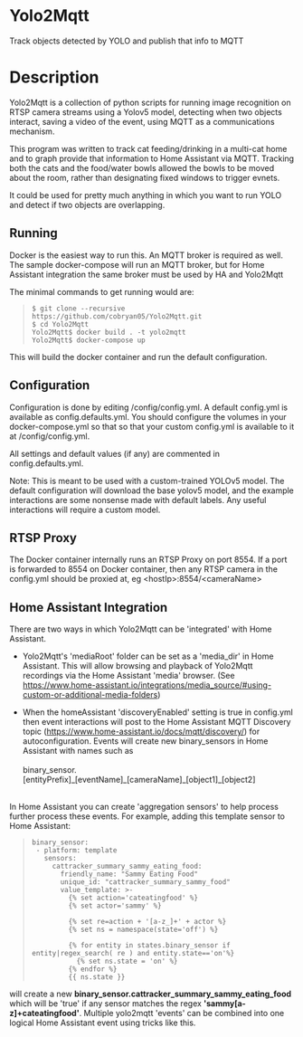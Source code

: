 # Yolo2Mqtt
Track objects detected by YOLO and publish that info to MQTT

# Description

Yolo2Mqtt is a collection of python scripts for running image recognition on RTSP camera streams using a Yolov5 model,
detecting when two objects interact, saving a video of the event, using MQTT as a communications mechanism.

This program was written to track cat feeding/drinking in a multi-cat home and to graph provide that information to Home Assistant via MQTT. Tracking both the cats and the food/water bowls allowed the bowls
to be moved about the room, rather than designating fixed windows to trigger evnets.

It could be used for pretty much anything in which you want to run YOLO and detect if two objects are overlapping.

## Running

Docker is the easiest way to run this. An MQTT broker is required as well. The sample docker-compose will run an
MQTT broker, but for Home Assistant integration the same broker must be used by HA and Yolo2Mqtt

The minimal commands to get running would are:

>     $ git clone --recursive https://github.com/cobryan05/Yolo2Mqtt.git
>     $ cd Yolo2Mqtt
>     Yolo2Mqtt$ docker build . -t yolo2mqtt
>     Yolo2Mqtt$ docker-compose up


This will build the docker container and run the default configuration.

## Configuration

Configuration is done by editing /config/config.yml. A default config.yml is available as config.defaults.yml. You should configure
the volumes in your docker-compose.yml so that so that your custom config.yml is available to it at /config/config.yml.

All settings and default values (if any) are commented in config.defaults.yml.

Note: This is meant to be used with a custom-trained YOLOv5 model. The default configuration will download the base yolov5 model,
and the example interactions are some nonsense made with default labels. Any useful interactions will require a custom model.

## RTSP Proxy

The Docker container internally runs an RTSP Proxy on port 8554. If a port is forwarded to 8554 on Docker container, then any RTSP camera in the config.yml should be proxied at, eg \<hostIp\>:8554/\<cameraName\>


## Home Assistant Integration

There are two ways in which Yolo2Mqtt can be 'integrated' with Home Assistant.

* Yolo2Mqtt's 'mediaRoot' folder can be set as a 'media_dir' in Home Assistant. This will allow browsing and playback of Yolo2Mqtt recordings via the Home Assistant 'media' browser. (See https://www.home-assistant.io/integrations/media_source/#using-custom-or-additional-media-folders)


* When the homeAssistant 'discoveryEnabled' setting is true in config.yml then event interactions will post to the Home Assistant MQTT Discovery topic (https://www.home-assistant.io/docs/mqtt/discovery/) for autoconfiguration. Events will create new binary_sensors in Home Assistant with names such as
<br><br>
 binary_sensor.[entityPrefix]\_[eventName]\_[cameraName]\_[object1]\_[object2]
<br><br>

 In Home Assistant you can create 'aggregation sensors' to help process further process these events. For example, adding this template sensor to Home Assistant:


>     binary_sensor:
>      - platform: template
>        sensors:
>          cattracker_summary_sammy_eating_food:
>            friendly_name: "Sammy Eating Food"
>            unique_id: "cattracker_summary_sammy_food"
>            value_template: >-
>              {% set action='cateatingfood' %}
>              {% set actor='sammy' %}
>
>              {% set re=action + '[a-z_]+' + actor %}
>              {% set ns = namespace(state='off') %}
>
>              {% for entity in states.binary_sensor if entity|regex_search( re ) and entity.state=='on'%}
>                {% set ns.state = 'on' %}
>              {% endfor %}
>              {{ ns.state }}

will create a new **binary_sensor.cattracker_summary_sammy_eating_food** which will be 'true' if any sensor matches the regex **'sammy[a-z]+cateatingfood'**.
Multiple yolo2mqtt 'events' can be combined into one logical Home Assistant event using tricks like this.

